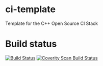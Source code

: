 # ci-template
Template for the C++ Open Source CI Stack

# Build status
[![Build Status](https://travis-ci.org/headmyshoulder/cit.svg?branch=master)](https://travis-ci.org/headmyshoulder/cit) [![Coverity Scan Build Status](https://scan.coverity.com/projects/5139/badge.svg)](https://scan.coverity.com/projects/5139)
